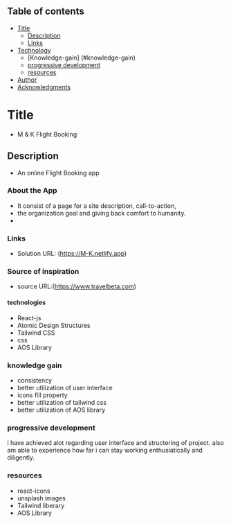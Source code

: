 ## Table of contents

- [Title](#title)
  - [Description](#Description)
  - [Links](#links)
- [Technology](#Technology)
  - [Knowledge-gain] (#knowledge-gain)
  - [progressive development](#progressive-development)
  - [ resources](#resources)
- [Author](#author)
- [Acknowledgments](#acknowledgments)

# Title

- M & K Flight Booking

## Description

- An online Flight Booking app

### About the App

- It consist of a page for a site description, call-to-action,
- the organization goal and giving back comfort to humanity.
-

### Links

- Solution URL: (https://M-K.netlify.app)

### Source of inspiration

- source URL:(https://www.travelbeta.com)

#### technologies

- React-js
- Atomic Design Structures
- Tailwind CSS
- css
- AOS Library

### knowledge gain

- consistency
- better utilization of user interface
- icons fill property
- better utilization of tailwind css
- better utilization of AOS library

### progressive development

i have achieved alot regarding user interface and structering of project.
also am able to experience how far i can stay working enthusiatically and diligently.

### resources

- react-icons
- unsplash images
- Tailwind liberary
- AOS Library

